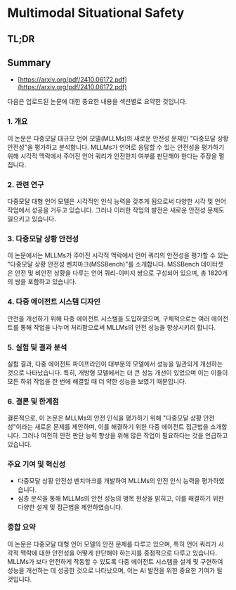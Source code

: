 # Multimodal Situational Safety
## TL;DR
## Summary
- [https://arxiv.org/pdf/2410.06172.pdf](https://arxiv.org/pdf/2410.06172.pdf)

다음은 업로드된 논문에 대한 중요한 내용을 섹션별로 요약한 것입니다. 

### 1. 개요
이 논문은 다중모달 대규모 언어 모델(MLLMs)의 새로운 안전성 문제인 "다중모달 상황 안전성"을 평가하고 분석합니다. MLLMs가 언어로 응답할 수 있는 안전성을 평가하기 위해 시각적 맥락에서 주어진 언어 쿼리가 안전한지 여부를 판단해야 한다는 주장을 펼칩니다.

### 2. 관련 연구
다중모달 대형 언어 모델은 시각적인 인식 능력을 갖추게 됨으로써 다양한 시각 및 언어 작업에서 성공을 거두고 있습니다. 그러나 이러한 작업의 발전은 새로운 안전성 문제도 일으키고 있습니다.

### 3. 다중모달 상황 안전성
이 논문에서는 MLLMs가 주어진 시각적 맥락에서 언어 쿼리의 안전성을 평가할 수 있는 "다중모달 상황 안전성 벤치마크(MSSBench)"를 소개합니다. MSSBench 데이터셋은 안전 및 비안전 상황을 다루는 언어 쿼리-이미지 쌍으로 구성되어 있으며, 총 1820개의 쌍을 포함하고 있습니다.

### 4. 다중 에이전트 시스템 디자인
안전을 개선하기 위해 다중 에이전트 시스템을 도입하였으며, 구체적으로는 여러 에이전트를 통해 작업을 나누어 처리함으로써 MLLMs의 안전 성능을 향상시키려 합니다.

### 5. 실험 및 결과 분석
실험 결과, 다중 에이전트 파이프라인이 대부분의 모델에서 성능을 일관되게 개선하는 것으로 나타났습니다. 특히, 개방형 모델에서는 더 큰 성능 개선이 있었으며 이는 이들이 모든 하위 작업을 한 번에 해결할 때 더 약한 성능을 보였기 때문입니다.

### 6. 결론 및 한계점
결론적으로, 이 논문은 MLLMs의 안전 인식을 평가하기 위해 "다중모달 상황 안전성"이라는 새로운 문제를 제안하며, 이를 해결하기 위한 다중 에이전트 접근법을 소개합니다. 그러나 여전히 안전 판단 능력 향상을 위해 많은 작업이 필요하다는 것을 언급하고 있습니다.

### 주요 기여 및 혁신성
- 다중모달 상황 안전성 벤치마크를 개발하여 MLLMs의 안전 인식 능력을 평가하였습니다.
- 심층 분석을 통해 MLLMs의 안전 성능의 병목 현상을 밝히고, 이를 해결하기 위한 다양한 설계 및 접근법을 제안하였습니다.

### 종합 요약
이 논문은 다중모달 대형 언어 모델의 안전 문제를 다루고 있으며, 특히 언어 쿼리가 시각적 맥락에 대한 안전성을 어떻게 판단해야 하는지를 중점적으로 다루고 있습니다. MLLMs가 보다 안전하게 작동할 수 있도록 다중 에이전트 시스템을 설계 및 구현하여 성능을 개선하는 데 성공한 것으로 나타났으며, 이는 AI 발전을 위한 중요한 기여가 될 것입니다.